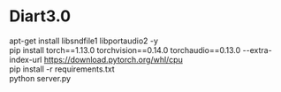 # Diart3.0
apt-get install libsndfile1 libportaudio2 -y <br />
pip install torch==1.13.0 torchvision==0.14.0 torchaudio==0.13.0 --extra-index-url https://download.pytorch.org/whl/cpu <br />
pip install -r requirements.txt <br />
python server.py

